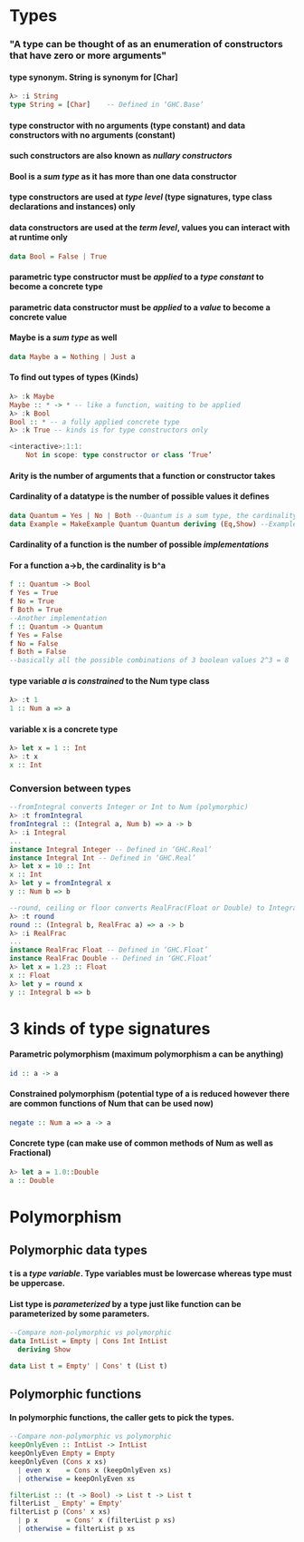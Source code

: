 # Types
### "A type can be thought of as an enumeration of constructors that have zero or more arguments"

#### type synonym. String is synonym for [Char]
```haskell
λ> :i String
type String = [Char]    -- Defined in ‘GHC.Base’
```

#### type constructor with no arguments (type constant) and data constructors with no arguments (constant)
#### such constructors are also known as *nullary constructors*
#### Bool is a *sum type* as it has more than one data constructor
#### type constructors are used at *type level* (type signatures, type class declarations and instances) only
#### data constructors are used at the *term level*, values you can interact with at runtime only
````haskell
data Bool = False | True
````

#### parametric type constructor must be *applied* to a *type constant* to become a concrete type
#### parametric data constructor must be *applied* to a *value* to become a concrete value
#### Maybe is a *sum type* as well
```haskell
data Maybe a = Nothing | Just a
```

#### To find out types of types (Kinds)
```haskell
λ> :k Maybe
Maybe :: * -> * -- like a function, waiting to be applied
λ> :k Bool
Bool :: * -- a fully applied concrete type
λ> :k True -- kinds is for type constructors only

<interactive>:1:1:
    Not in scope: type constructor or class ‘True’
```

#### Arity is the number of arguments that a function or constructor takes
#### Cardinality of a datatype is the number of possible values it defines
```haskell
data Quantum = Yes | No | Both --Quantum is a sum type, the cardinality of Quantum is 3
data Example = MakeExample Quantum Quantum deriving (Eq,Show) --Example is a product type, the cardinality of Example is the product of possible values of Quantum and Quantum which is 3*3 = 9
```
#### Cardinality of a function is the number of possible *implementations*
#### For a function a->b, the cardinality is b^a
```haskell
f :: Quantum -> Bool
f Yes = True
f No = True
f Both = True
--Another implementation
f :: Quantum -> Quantum
f Yes = False
f No = False
f Both = False
--basically all the possible combinations of 3 boolean values 2^3 = 8
```

#### **type variable** *a* is *constrained* to the Num **type class**
```haskell
λ> :t 1
1 :: Num a => a
```

#### variable x is a **concrete type**
```haskell
λ> let x = 1 :: Int
λ> :t x
x :: Int
```

### Conversion between types
```haskell
--fromIntegral converts Integer or Int to Num (polymorphic)
λ> :t fromIntegral
fromIntegral :: (Integral a, Num b) => a -> b
λ> :i Integral
...
instance Integral Integer -- Defined in ‘GHC.Real’
instance Integral Int -- Defined in ‘GHC.Real’
λ> let x = 10 :: Int
x :: Int
λ> let y = fromIntegral x
y :: Num b => b
```
```haskell
--round, ceiling or floor converts RealFrac(Float or Double) to Integral(Integer or Int)
λ> :t round
round :: (Integral b, RealFrac a) => a -> b
λ> :i RealFrac
...
instance RealFrac Float -- Defined in ‘GHC.Float’
instance RealFrac Double -- Defined in ‘GHC.Float’
λ> let x = 1.23 :: Float
x :: Float
λ> let y = round x
y :: Integral b => b
```

# 3 kinds of type signatures

#### Parametric polymorphism (maximum polymorphism a can be anything)
```haskell
id :: a -> a
```
#### Constrained polymorphism (potential type of a is reduced however there are common functions of Num that can be used now)
```haskell
negate :: Num a => a -> a
```
#### Concrete type (can make use of common methods of Num as well as Fractional)
```haskell
λ> let a = 1.0::Double
a :: Double
```

# Polymorphism

## Polymorphic data types
#### t is a *type variable*. Type variables must be lowercase whereas type must be uppercase.
#### List type is *parameterized* by a type just like function can be parameterized by some parameters.
```haskell
--Compare non-polymorphic vs polymorphic
data IntList = Empty | Cons Int IntList
  deriving Show

data List t = Empty' | Cons' t (List t)  
```

## Polymorphic functions
#### In polymorphic functions, the caller gets to pick the types.
```haskell
--Compare non-polymorphic vs polymorphic
keepOnlyEven :: IntList -> IntList
keepOnlyEven Empty = Empty
keepOnlyEven (Cons x xs)
  | even x    = Cons x (keepOnlyEven xs)
  | otherwise = keepOnlyEven xs

filterList :: (t -> Bool) -> List t -> List t   
filterList _ Empty' = Empty'
filterList p (Cons' x xs)
  | p x       = Cons' x (filterList p xs)
  | otherwise = filterList p xs
```
